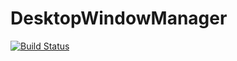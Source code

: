 # DesktopWindowManager

[![Build Status](https://github.com/serenity4/DesktopWindowManager.jl/actions/workflows/CI.yml/badge.svg?branch=main)](https://github.com/serenity4/DesktopWindowManager.jl/actions/workflows/CI.yml?query=branch%3Amain)
